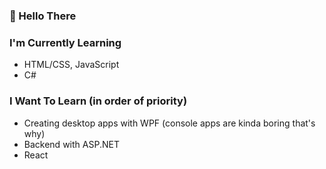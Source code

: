### 👋 Hello There

### I'm Currently Learning
- HTML/CSS, JavaScript
- C#

### I Want To Learn (in order of priority)
- Creating desktop apps with WPF (console apps are kinda boring that's why)
- Backend with ASP.NET
- React

<!---
signed by fanitonia (16.12.2023)
--->
